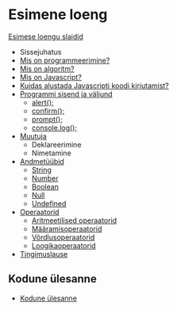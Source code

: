 # Esimene loeng

[Esimese loengu slaidid](../loeng_01/slaidid.pdf)

- Sissejuhatus
- [Mis on programmeerimine?](../../concepts/programmeerimine/about.md)
- [Mis on algoritm?](../../concepts/algoritm/about.md)
- [Mis on Javascript?](../../concepts/javascript/about.md)
- [Kuidas alustada Javascripti koodi kirjutamist?](../../concepts/alustamine/about.md)
- [Programmi sisend ja väljund](../../concepts/suhtlemine/about.md)
  - [alert();](../../concepts/alert/about.md)
  - [confirm();](../../concepts/confirm/about.md)
  - [prompt();](../../concepts/prompt/about.md)
  - [console.log();](../../concepts/console/about.md)
- [Muutuja](../../concepts/muutuja/about.md)
  - Deklareerimine
  - Nimetamine
- [Andmetüübid](../../concepts/andmetyybid/about.md)
  - [String](../../concepts/string/about.md)
  - [Number](../../concepts/number/about.md)
  - [Boolean](../../concepts/boolean/about.md)
  - [Null](../../concepts/null/about.md)
  - [Undefined](../../concepts/undefined/about.md)
- [Operaatorid](../../concepts/operaatorid/about.md)
  - [Aritmeetilised operaatorid](../../concepts/aritmeetilisedOperaatorid/about.md)
  - [Määramisoperaatorid](../../concepts/maaramisOperaatorid/about.md)
  - [Võrdlusoperaatorid](../../concepts/vordlusOperaatorid/about.md)
  - [Loogikaoperaatorid](../../concepts/loogikaOperaatorid/about.md)
- [Tingimuslause](../../concepts/tingimuslause/about.md)

## Kodune ülesanne

- [Kodune ülesanne](../../lessons/loeng_01/homework.md)
